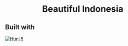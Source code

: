 <h1 align='center'>Beautiful Indonesia</h1>

## Built with
[![Html 5](https://https://img.shields.io/badge/Html-5-blue)](https://https://developer.mozilla.org/en-US/docs/Web/Guide/HTML/HTML5)
 
